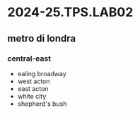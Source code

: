 # 2024-25.TPS.LAB02
## metro di londra
### central-east
- ealing broadway
- west acton
- east acton
- white city
- shepherd's bush